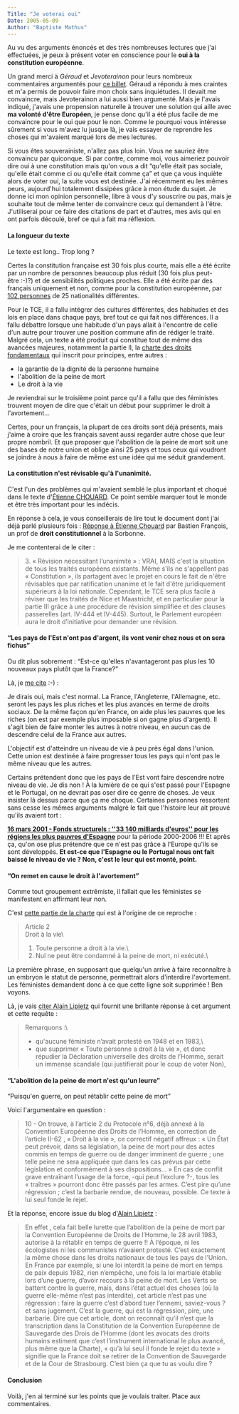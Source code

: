 ```yaml
---
Title: "Je voterai oui"
Date: 2005-05-09
Author: "Baptiste Mathus"
---
```




Au vu des arguments énoncés et des très nombreuses lectures que j'ai
effectuées, je peux à présent voter en conscience pour le **oui à la
constitution européenne**.

Un grand merci à *Géraud* et *Jevoterainon* pour leurs nombreux
commentaires argumentés pour [ce
billet](http://batmat.net/blog/2005/04/07/133-dire-non-a-la-constitution-c-est-dire-non-a-l-europe).
Géraud a répondu à mes craintes et m'a permis de pouvoir faire mon choix
sans inquiétudes. Il devait me convaincre, mais Jevoterainon a lui aussi
bien argumenté. Mais je l'avais indiqué, j'avais une propension
naturelle à trouver une solution qui aille avec **ma volonté d'être
Européen**, je pense donc qu'il a été plus facile de me convaincre pour
le oui que pour le non. Comme le pourquoi vous intéresse sûrement si
vous m'avez lu jusque là, je vais essayer de reprendre les choses qui
m'avaient marqué lors de mes lectures.

Si vous êtes souverainiste, n'allez pas plus loin. Vous ne sauriez être
convaincu par quiconque. Si par contre, comme moi, vous aimeriez pouvoir
dire oui à une constitution mais qu'on vous a dit “qu'elle était pas
sociale, qu'elle était comme ci ou qu'elle était comme ça” et que ça
vous inquiète alors de voter oui, la suite vous est destinée. J'ai
récemment eu les mêmes peurs, aujourd'hui totalement dissipées grâce à
mon étude du sujet. Je donne ici mon opinion personnelle, libre à vous
d'y souscrire ou pas, mais je souhaite tout de même tenter de convaincre
ceux qui demandent à l'être. J'utiliserai pour ce faire des citations de
part et d'autres, mes avis qui en ont parfois découlé, bref ce qui a
fait ma réflexion.

#### La longueur du texte

Le texte est long.. Trop long ?

Certes la constitution française est 30 fois plus courte, mais elle a
été écrite par un nombre de personnes beaucoup plus réduit (30 fois plus
peut-être :-)?) et de sensibilités politiques proches. Elle a été écrite
par des français uniquement et non, comme pour la constitution
européenne, par [102
personnes](http://batmat.net/blog/2005/04/07/133-dire-non-a-la-constitution-c-est-dire-non-a-l-europe#c299)
de 25 nationalités différentes.

Pour le TCE, il a fallu intégrer des cultures différentes, des habitudes
et des lois en place dans chaque pays, bref tout ce qui fait nos
différences. Il a fallu débattre lorsque une habitude d'un pays allait à
l'encontre de celle d'un autre pour trouver une position commune afin de
rédiger le traité. Malgré cela, un texte a été produit qui constitue
tout de même des avancées majeures, notamment la partie II, la [charte
des droits
fondamentaux](http://europa.eu.int/comm/justice_home/unit/charte/index_fr.html)
qui inscrit pour principes, entre autres :

-   la garantie de la dignité de la personne humaine
-   l'abolition de la peine de mort
-   Le droit à la vie

Je reviendrai sur le troisième point parce qu'il a fallu que des
féministes trouvent moyen de dire que c'était un début pour supprimer le
droit à l'avortement...

Certes, pour un français, la plupart de ces droits sont déjà présents,
mais j'aime à croire que les français savent aussi regarder autre chose
que leur propre nombril. Et que proposer que l'abolition de la peine de
mort soit une des bases de notre union et oblige ainsi 25 pays et tous
ceux qui voudront se joindre à nous à faire de même est une idée qui me
séduit grandement.

#### La constitution n'est révisable qu'à l'unanimité.

C'est l'un des problèmes qui m'avaient semblé le plus important et
choqué dans le texte d'[Étienne
CHOUARD](http://etienne.chouard.free.fr/Europe). Ce point semble marquer
tout le monde et être très important pour les indécis.

En réponse à cela, je vous conseillerais de lire tout le document dont
j'ai déjà parlé plusieurs fois : [Réponse à Étienne
Chouard](http://www.gauche-en-europe.org/doc_lib_agee/200504_BastienFrancois2.pdf)
par Bastien François, un prof de **droit constitutionnel** à la
Sorbonne.

Je me contenterai de le citer :

> ​3. « Révision nécessitant l’unanimité » : VRAI, MAIS c'est la
> situation de tous les traités européens existants. Même s'ils ne
> s'appellent pas « Constitution », ils partagent avec le projet en
> cours le fait de n'être révisables que par ratification unanime et le
> fait d'être juridiquement supérieurs à la loi nationale. Cependant, le
> TCE sera plus facile à réviser que les traités de Nice et Maastricht,
> et en particulier pour la partie III grâce à une procédure de révision
> simplifiée et des clauses passerelles (art. IV-444 et IV-445).
> Surtout, le Parlement européen aura le droit d’initiative pour
> demander une révision.

#### “Les pays de l'Est n'ont pas d'argent, ils vont venir chez nous et on sera fichus”

Ou dit plus sobrement : “Est-ce qu'elles n'avantageront pas plus les 10
nouveaux pays plutôt que la France?”

Là, je [me
cite](http://batmat.net/blog/2005/04/07/133-dire-non-a-la-constitution-c-est-dire-non-a-l-europe#c392) :-) :

Je dirais oui, mais c'est normal. La France, l'Angleterre, l'Allemagne,
etc. seront les pays les plus riches et les plus avancés en terme de
droits sociaux. De la même façon qu'en France, on aide plus les pauvres
que les riches (on est par exemple plus imposable si on gagne plus
d'argent). Il s'agit bien de faire monter les autres à notre niveau, en
aucun cas de descendre celui de la France aux autres.

L'objectif est d'atteindre un niveau de vie à peu près égal dans
l'union. Cette union est destinée à faire progresser tous les pays qui
n'ont pas le même niveau que les autres.

Certains prétendent donc que les pays de l'Est vont faire descendre
notre niveau de vie. Je dis non ! À la lumière de ce qui s'est passé
pour l'Espagne et le Portugal, on ne devrait pas oser dire ce genre de
choses. Je veux insister là dessus parce que ça me choque. Certaines
personnes ressortent sans cesse les mêmes arguments malgré le fait que
l'histoire leur ait prouvé qu'ils avaient tort :

**[16 mars 2001 - Fonds structurels : ''33 140 milliards d'euros'' pour
les régions les plus pauvres
d'Espagne](http://www.info-europe.fr/document.dir/actu.dir/AC004498.htm)**
pour la période 2000-2006 !!! Et après ça, qu'on ose plus prétendre que
ce n'est pas grâce à l'Europe qu'ils se sont développés. **Et est-ce que
l'Espagne ou le Portugal nous ont fait baissé le niveau de vie ? Non,
c'est le leur qui est monté, point.**

#### “On remet en cause le droit à l'avortement”

Comme tout groupement extrêmiste, il fallait que les féministes se
manifestent en affirmant leur non.

C'est [cette partie de la
charte](http://europa.eu.int/comm/justice_home/unit/charte/fr/charter-dignity.html)
qui est à l'origine de ce reproche :

> Article 2\
>  Droit à la vie\
>  1. Toute personne a droit à la vie.\
>  2. Nul ne peut être condamné à la peine de mort, ni exécuté.\

La première phrase, en supposant que quelqu'un arrive à faire
reconnaître à un embryon le statut de personne, permettrait alors
d'interdire l'avortement. Les féministes demandent donc à ce que cette
ligne soit supprimée ! Ben voyons.

Là, je vais [citer Alain
Lipietz](http://lipietz.net/article.php3?id_article=1473 "Partie 2 de l'article")
qui fournit une brillante réponse à cet argument et cette requête :

> Remarquons :\
>  - qu'aucune féministe n’avait protesté en 1948 et en 1983,\
>  - que supprimer « Toute personne a droit à la vie », et donc répudier
> la Déclaration universelle des droits de l’Homme, serait un immense
> scandale (qui justifierait pour le coup de voter Non),

#### “L'abolition de la peine de mort n'est qu'un leurre”

“Puisqu'en guerre, on peut rétablir cette peine de mort”

Voici l'argumentaire en question :

> 10 - On trouve, à l’article 2 du Protocole n°6, déjà annexé à la
> Convention Européenne des Droits de l’Homme, en correction de
> l’article II-62 , « Droit à la vie », ce correctif négatif affreux :
> « Un État peut prévoir, dans sa législation, la peine de mort pour des
> actes commis en temps de guerre ou de danger imminent de guerre ; une
> telle peine ne sera appliquée que dans les cas prévus par cette
> législation et conformément à ses dispositions... » En cas de conflit
> grave entraînant l’usage de la force, -qui peut l’exclure ?-, tous les
> « traîtres » pourront donc être passés par les armes. C’est pire
> qu’une régression ; c’est la barbarie rendue, de nouveau, possible. Ce
> texte à lui seul fonde le rejet.

Et la réponse, encore issue du blog d'[Alain
Lipietz](http://lipietz.net/article.php3?id_article=1428) :

> En effet , cela fait belle lurette que l’abolition de la peine de mort
> par la Convention Européenne de Droits de l’Homme, le 28 avril 1983,
> autorise à la rétablir en temps de guerre !! À l’époque, ni les
> écologistes ni les communistes n’avaient protesté. C’est exactement la
> même chose dans les droits nationaux de tous les pays de l’Union. En
> France par exemple, si une loi interdit la peine de mort en temps de
> paix depuis 1982, rien n’empêche, une fois la loi martiale établie
> lors d’une guerre, d’avoir recours à la peine de mort. Les Verts se
> battent contre la guerre, mais, dans l’état actuel des choses (où la
> guerre elle-même n’est pas interdite), cet article n’est pas une
> régression : faire la guerre c’est d’abord tuer l’ennemi,
> saviez-vous ? et sans jugement. C’est la guerre, qui est la
> régression, pire, une barbarie. Dire que cet article, dont on
> reconnaît qu’il n’est que la transcription dans la Constitution de la
> Convention Européenne de Sauvegarde des Drois de l’Homme (dont les
> avocats des droits humains estiment que c’est l’instrument
> international le plus avancé, plus même que la Charte), « qu’à lui
> seul il fonde le rejet du texte » signifie que la France doit se
> retirer de la Convention de Sauvegarde et de la Cour de Strasbourg.
> C’est bien ça que tu as voulu dire ?

#### Conclusion

Voilà, j'en ai terminé sur les points que je voulais traiter. Place aux
commentaires.

